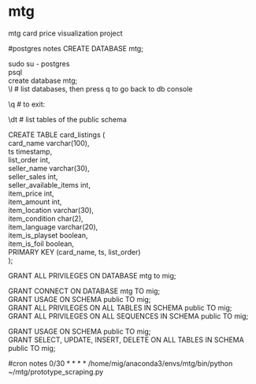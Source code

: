 # mtg
mtg card price visualization project

#postgres notes
CREATE DATABASE mtg;<br />

sudo su - postgres <br />
psql<br />
create database mtg;<br />
\l # list databases, then press q to go back to db console<br />

\q # to exit:<br />

\dt # list tables of the public schema<br />

CREATE TABLE card_listings (<br />
  card_name varchar(100), <br />
  ts timestamp, <br />
  list_order int, <br />
  seller_name varchar(30), <br />
  seller_sales int, <br />
  seller_available_items int, <br />
  item_price int, <br />
  item_amount int, <br />
  item_location varchar(30), <br />
  item_condition char(2), <br />
  item_language varchar(20),  <br />
  item_is_playset boolean, <br />
  item_is_foil boolean,<br />
  PRIMARY KEY (card_name, ts, list_order)<br />
);<br />

GRANT ALL PRIVILEGES ON DATABASE mtg to mig;<br />

GRANT CONNECT ON DATABASE mtg TO mig;<br />
GRANT USAGE ON SCHEMA public TO mig;<br />
GRANT ALL PRIVILEGES ON ALL TABLES IN SCHEMA public TO mig;<br />
GRANT ALL PRIVILEGES ON ALL SEQUENCES IN SCHEMA public TO mig;<br />

GRANT USAGE ON SCHEMA public TO mig; <br />
GRANT SELECT, UPDATE, INSERT, DELETE ON ALL TABLES IN SCHEMA public TO mig;<br />

#cron notes
0/30 * * * * /home/mig/anaconda3/envs/mtg/bin/python ~/mtg/prototype_scraping.py<br />
